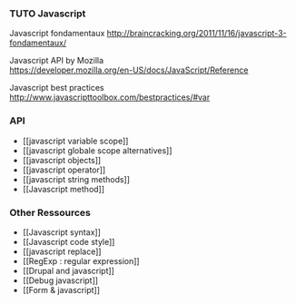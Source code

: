 ### TUTO Javascript

Javascript fondamentaux
http://braincracking.org/2011/11/16/javascript-3-fondamentaux/

Javascript API by Mozilla   
https://developer.mozilla.org/en-US/docs/JavaScript/Reference

Javascript best practices   
http://www.javascripttoolbox.com/bestpractices/#var

### API
* [[javascript variable scope]]   
* [[javascript globale scope alternatives]]
* [[javascript objects]]
* [[javascript operator]]
* [[javascript string methods]]
* [[Javascript method]]

### Other Ressources
* [[Javascript syntax]]
* [[Javascript code style]]   
* [[javascript replace]]
* [[RegExp : regular expression]]
* [[Drupal and javascript]]
* [[Debug javascript]]
* [[Form & javascript]]




